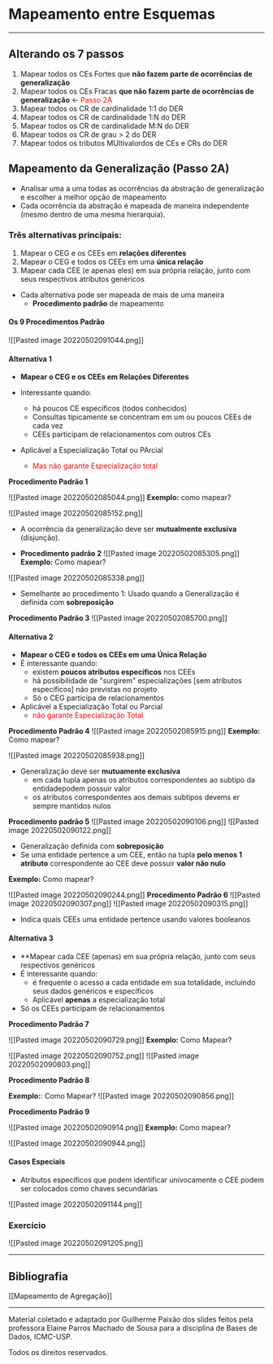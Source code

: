 # Mapeamento entre Esquemas
---

## Alterando os 7 passos
1. Mapear todos os CEs Fortes que **não fazem parte de ocorrências de generalização**
2. Mapear todos os CEs Fracas **que não fazem parte de ocorrências de generalização** <- <span style="color: red">Passo 2A</span>
3. Mapear todos os CR de cardinalidade 1:1 do DER
4. Mapear todos os CR de cardinalidade 1:N do DER
5. Mapear todos os CR de cardinalidade M:N do DER
6. Mapear todos os CR de grau > 2 do DER
7. Mapear todos os tributos MUltivalordos de CEs e CRs do DER

## Mapeamento da Generalização (Passo 2A)
* Analisar uma a uma todas as ocorrências da abstração de generalização e escolher a melhor opção de mapeamento
* Cada ocorrência da abstração é mapeada de maneira independente (mesmo dentro de uma mesma hierarquia).

### Três alternativas principais:
1. Mapear o CEG e os CEEs em **relações diferentes**
2. Mapear o CEG e todos os CEEs em uma **única relação**
3. Mapear cada CEE (e apenas eles) em sua própria relação, junto com seus respectivos atributos genéricos

* Cada alternativa pode ser mapeada de mais de uma maneira
	* **Procedimento padrão** de mapeamento

#### Os 9 Procedimentos Padrão
![[Pasted image 20220502091044.png]]

#### Alternativa 1 
* **Mapear o CEG e os CEEs em Relações Diferentes**

* Interessante quando:
	* há poucos CE específicos (todos conhecidos)
	* Consultas tipicamente se concentram em um ou poucos CEEs de cada vez
	* CEEs participam de relacionamentos com outros CEs
* Aplicável a Especialização Total ou PArcial
	* <span style="color: red">Mas não garante Especialização total</span>

 **Procedimento Padrão 1**

![[Pasted image 20220502085044.png]]
**Exemplo:** como mapear?

![[Pasted image 20220502085152.png]]
* A ocorrência da generalização deve ser **mutualmente exclusiva** (disjunção). 

* **Procedimento padrão 2**
![[Pasted image 20220502085305.png]]
**Exemplo:** Como mapear?

![[Pasted image 20220502085338.png]]
* Semelhante ao procedimento 1: Usado quando a Generalização é definida com **sobreposição**

**Procedimento Padrão 3**
![[Pasted image 20220502085700.png]]

#### Alternativa 2
* **Mapear o CEG e todos os CEEs em uma Única Relação**
* É interessante quando:
	* existem **poucos atributos específicos** nos CEEs
	* há possibilidade de "surgirem" especializações [sem atributos específicos] não previstas no projeto
	* Só o CEG participa de relacionamentos
* Aplicável a Especialização Total ou Parcial
	* <span style="color:red">não garante Especialização Total</span>


**Procedimento Padrão 4**
![[Pasted image 20220502085915.png]]
**Exemplo:** Como mapear?

![[Pasted image 20220502085938.png]]
* Generalização deve ser **mutuamente exclusiva**
	* em cada tupla apenas os atributos correspondentes ao subtipo da entidadepodem possuir valor
	* os atributos correspondentes aos demais subtipos devems er sempre mantidos nulos

**Procedimento padrão 5**
![[Pasted image 20220502090106.png]]
![[Pasted image 20220502090122.png]]
* Generalização definida com **sobreposição**
* Se uma entidade pertence a um CEE, então na tupla **pelo menos 1 atributo** correspondente ao CEE deve possuir **valor não nulo**

**Exemplo:** Como mapear?

![[Pasted image 20220502090244.png]]
**Procedimento Padrão 6**
![[Pasted image 20220502090307.png]]
![[Pasted image 20220502090315.png]]
* Indica quais CEEs uma entidade pertence usando valores booleanos

#### Alternativa 3
* **Mapear cada CEE (apenas) em sua própria relação, junto com seus respectivos genéricos
* É interessante quando:
	* é frequente o acesso a cada entidade em sua totalidade, incluindo seus dados genéricos e específicos
	* Aplicável **apenas** a especialização total
* Só os CEEs participam de relacionamentos

**Procedimento Padrão 7**

![[Pasted image 20220502090729.png]]
**Exemplo:** Como Mapear?

![[Pasted image 20220502090752.png]]
![[Pasted image 20220502090803.png]]

**Procedimento Padrão 8**

**Exemplo:**: Como Mapear?
![[Pasted image 20220502090856.png]]

**Procedimento Padrão 9**

![[Pasted image 20220502090914.png]]
**Exemplo:** Como mapear?

![[Pasted image 20220502090944.png]]


#### Casos Especiais
* Atributos específicos que podem identificar univocamente o CEE podem ser colocados como chaves secundárias

![[Pasted image 20220502091144.png]]

### Exercício
![[Pasted image 20220502091205.png]]

---
## Bibliografia
[[Mapeamento de Agregação]]

---
Material coletado e adaptado por Guilherme Paixão dos slides feitos pela professora Elaine Parros Machado de Sousa para a disciplina de Bases de Dados, ICMC-USP. 

Todos os direitos reservados.